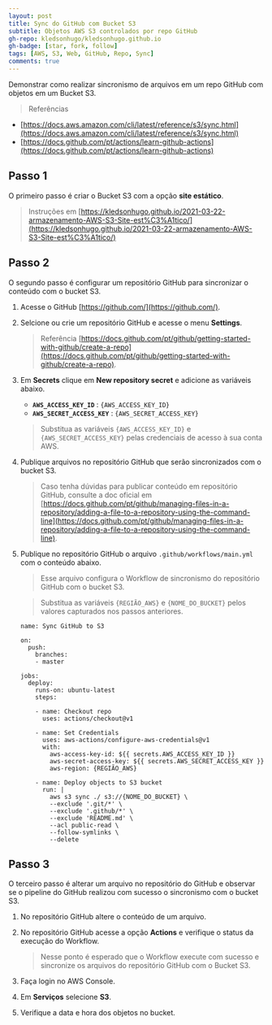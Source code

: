 ```yaml
---
layout: post
title: Sync do GitHub com Bucket S3
subtitle: Objetos AWS S3 controlados por repo GitHub
gh-repo: kledsonhugo/kledsonhugo.github.io
gh-badge: [star, fork, follow]
tags: [AWS, S3, Web, GitHub, Repo, Sync]
comments: true
---
```

Demonstrar como realizar sincronismo de arquivos em um repo GitHub com objetos em um Bucket S3.

> Referências
- [https://docs.aws.amazon.com/cli/latest/reference/s3/sync.html](https://docs.aws.amazon.com/cli/latest/reference/s3/sync.html)
- [https://docs.github.com/pt/actions/learn-github-actions](https://docs.github.com/pt/actions/learn-github-actions)


## Passo 1

O primeiro passo é criar o Bucket S3 com a opção **site estático**.

> Instruções em [https://kledsonhugo.github.io/2021-03-22-armazenamento-AWS-S3-Site-est%C3%A1tico/](https://kledsonhugo.github.io/2021-03-22-armazenamento-AWS-S3-Site-est%C3%A1tico/)

## Passo 2

O segundo passo é configurar um repositório GitHub para sincronizar o conteúdo com o bucket S3.

1. Acesse o GitHub [https://github.com/](https://github.com/).

2. Selcione ou crie um repositório GitHub e acesse o menu **Settings**.

   > Referência [https://docs.github.com/pt/github/getting-started-with-github/create-a-repo](https://docs.github.com/pt/github/getting-started-with-github/create-a-repo).

3. Em **Secrets** clique em **New repository secret** e adicione as variáveis abaixo.

   - **`AWS_ACCESS_KEY_ID`** : `{AWS_ACCESS_KEY_ID}`
   - **`AWS_SECRET_ACCESS_KEY`** : `{AWS_SECRET_ACCESS_KEY}`

   > Substitua as variáveis `{AWS_ACCESS_KEY_ID}` e `{AWS_SECRET_ACCESS_KEY}` pelas credenciais de acesso à sua conta AWS.

4. Publique arquivos no repositório GitHub que serão sincronizados com o bucket S3.

   > Caso tenha dúvidas para publicar conteúdo em repositório GitHub, consulte a doc oficial em [https://docs.github.com/pt/github/managing-files-in-a-repository/adding-a-file-to-a-repository-using-the-command-line](https://docs.github.com/pt/github/managing-files-in-a-repository/adding-a-file-to-a-repository-using-the-command-line).

5. Publique no repositório GitHub o arquivo `.github/workflows/main.yml` com o conteúdo abaixo.

   > Esse arquivo configura o Workflow de sincronismo do repositório GitHub com o bucket S3.

   > Substitua as variáveis `{REGIÃO_AWS}` e `{NOME_DO_BUCKET}` pelos valores capturados nos passos anteriores.

   ```
   name: Sync GitHub to S3

   on:
     push:
       branches:
       - master

   jobs:
     deploy:
       runs-on: ubuntu-latest
       steps:

       - name: Checkout repo
         uses: actions/checkout@v1

       - name: Set Credentials
         uses: aws-actions/configure-aws-credentials@v1
         with:
           aws-access-key-id: ${{ secrets.AWS_ACCESS_KEY_ID }}
           aws-secret-access-key: ${{ secrets.AWS_SECRET_ACCESS_KEY }}
           aws-region: {REGIÃO_AWS}

       - name: Deploy objects to S3 bucket
         run: |
           aws s3 sync ./ s3://{NOME_DO_BUCKET} \
           --exclude '.git/*' \
           --exclude '.github/*' \
           --exclude 'README.md' \
           --acl public-read \
           --follow-symlinks \
           --delete
   ```

## Passo 3

O terceiro passo é alterar um arquivo no repositório do GitHub e observar se o pipeline do GitHub realizou com sucesso o sincronismo com o bucket S3.

1. No repositório GitHub altere o conteúdo de um arquivo.

2. No repositório GitHub acesse a opção **Actions** e verifique o status da execução do Workflow.

   > Nesse ponto é esperado que o Workflow execute com sucesso e sincronize os arquivos do repositório GitHub com o Bucket S3.

3. Faça login no AWS Console.

4. Em **Serviços** selecione **S3**.

5. Verifique a data e hora dos objetos no bucket.

